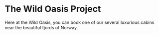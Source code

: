 # The Wild Oasis Project
Here at the Wild Oasis, you can book one of our several luxurious cabins near the beautiful fjords of Norway.